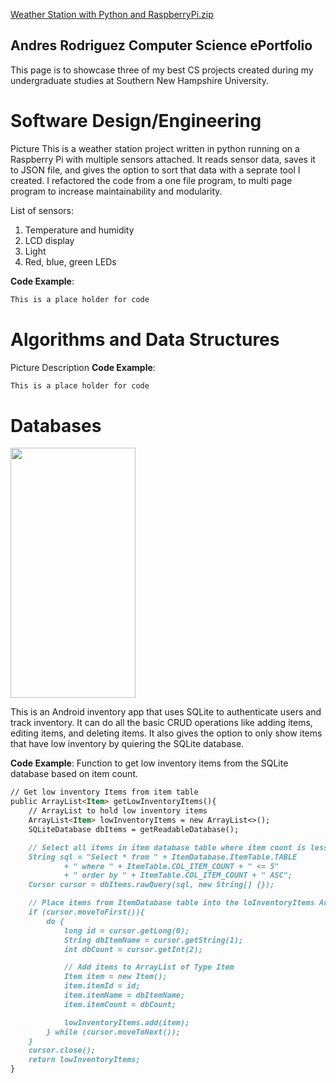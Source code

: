 [Weather Station with Python and RaspberryPi.zip](https://github.com/Ar64/CS-ePortfolio/files/6268387/Weather.Station.with.Python.and.RaspberryPi.zip)
## Andres Rodriguez Computer Science ePortfolio

This page is to showcase three of my best CS projects created during my undergraduate studies at Southern New Hampshire University.

# Software Design/Engineering
Picture
This is a weather station project written in python running on a Raspberry Pi with multiple sensors attached. It reads sensor data, saves it to JSON file, and 
gives the option to sort that data with a seprate tool I created. I refactored the code from a one file program, to multi page program to increase maintainability and modularity.

List of sensors:
1. Temperature and humidity
2. LCD display
3. Light
4. Red, blue, green LEDs

**Code Example**:
```markdown
This is a place holder for code
```
# Algorithms and Data Structures
Picture
Description
**Code Example**:
```markdown
This is a place holder for code
```
# Databases

<img src="https://github.com/Ar64/CS-ePortfolio/blob/gh-pages/AndroidInventoryApp%20Screenshots/Grid%20with%20items.png" width="200" height="400"/>

This is an Android inventory app that uses SQLite to authenticate users and track inventory. It can do 
all the basic CRUD operations like adding items, editing items, and deleting items. It also gives the option to 
only show items that have low inventory by quiering the SQLite database.

**Code Example**: Function to get low inventory items from the SQLite database based on item count.

```markdown
// Get low inventory Items from item table
public ArrayList<Item> getLowInventoryItems(){
    // ArrayList to hold low inventory items
    ArrayList<Item> lowInventoryItems = new ArrayList<>();
    SQLiteDatabase dbItems = getReadableDatabase();

    // Select all items in item database table where item count is less than or equal to 5
    String sql = "Select * from " + ItemDatabase.ItemTable.TABLE
            + " where " + ItemTable.COL_ITEM_COUNT + " <= 5"
            + " order by " + ItemTable.COL_ITEM_COUNT + " ASC";
    Cursor cursor = dbItems.rawQuery(sql, new String[] {});

    // Place items from ItemDatabase table into the loInventoryItems ArrayList
    if (cursor.moveToFirst()){
        do {
            long id = cursor.getLong(0);
            String dbItemName = cursor.getString(1);
            int dbCount = cursor.getInt(2);

            // Add items to ArrayList of Type Item
            Item item = new Item();
            item.itemId = id;
            item.itemName = dbItemName;
            item.itemCount = dbCount;

            lowInventoryItems.add(item);
        } while (cursor.moveToNext());
    }
    cursor.close();
    return lowInventoryItems;
}
```
